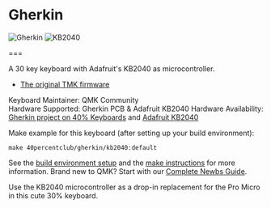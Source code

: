 # Gherkin

![Gherkin](https://i.imgur.com/XrqqtTq.jpg)
![KB2040](https://cdn-shop.adafruit.com/640x480/5302-12.jpg)

===

A 30 key keyboard with Adafruit's KB2040 as microcontroller.

* [The original TMK firmware](https://github.com/di0ib/tmk_keyboard/tree/master/keyboard/gherkin)

Keyboard Maintainer: QMK Community  
Hardware Supported: Gherkin PCB  & Adafruit KB2040
Hardware Availability: [Gherkin project on 40% Keyboards](http://www.40percent.club/2016/11/gherkin.html) and [Adafruit KB2040](https://www.adafruit.com/product/5302)

Make example for this keyboard (after setting up your build environment):

    make 40percentclub/gherkin/kb2040:default

See the [build environment setup](https://docs.qmk.fm/#/getting_started_build_tools) and the [make instructions](https://docs.qmk.fm/#/getting_started_make_guide) for more information. Brand new to QMK? Start with our [Complete Newbs Guide](https://docs.qmk.fm/#/newbs).

Use the KB2040 microcontroller as a drop-in replacement for the Pro Micro in this cute 30% keyboard.
